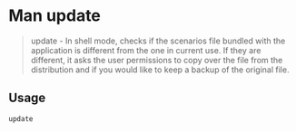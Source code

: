 # Man update

> update - In shell mode, checks if the scenarios file bundled with the application is different from the one in current use. If they are different, it asks the user permissions to copy over the file from the distribution and if you would like to keep a backup of the original file.

## Usage

`update`